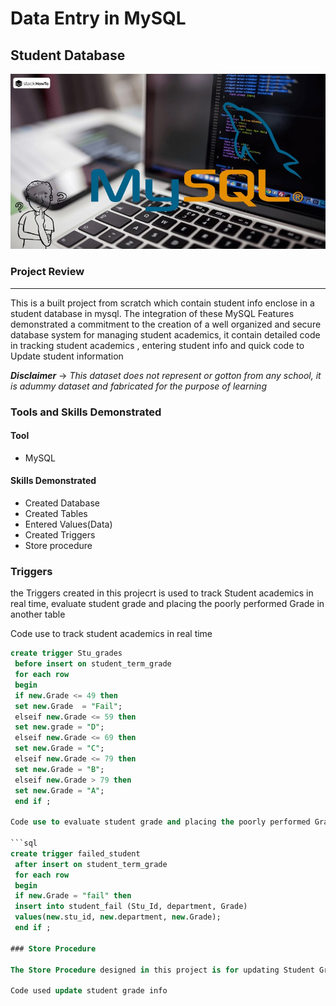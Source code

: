 # Data Entry in MySQL
## Student Database
![](mysql_picture.jpg)

### Project Review
---

This is a built project from scratch which contain student info enclose in a student database in mysql. The integration of these MySQL Features demonstrated a commitment to the creation of a well organized and secure database system for managing student academics, it contain detailed code in tracking student academics , entering student info and quick code to Update student information

**_Disclaimer_** -> _This dataset does not represent or gotton from any school, it is adummy dataset and fabricated for the purpose of learning_

### Tools and Skills Demonstrated

#### Tool
- MySQL

#### Skills Demonstrated

- Created Database
- Created Tables
- Entered Values(Data)
- Created Triggers
- Store procedure

### Triggers
the Triggers created in this projecrt is used to track Student academics in real time, evaluate student grade and placing the poorly performed Grade in another table

Code use to track student academics in real time

```sql
create trigger Stu_grades
 before insert on student_term_grade
 for each row
 begin
 if new.Grade <= 49 then 
 set new.Grade  = "Fail";
 elseif new.Grade <= 59 then 
 set new.grade = "D";
 elseif new.Grade <= 69 then 
 set new.Grade = "C";
 elseif new.Grade <= 79 then 
 set new.Grade = "B";
 elseif new.Grade > 79 then 
 set new.Grade = "A";
 end if ;

Code use to evaluate student grade and placing the poorly performed Grade in another table

```sql
create trigger failed_student
 after insert on student_term_grade
 for each row
 begin
 if new.Grade = "fail" then
 insert into student_fail (Stu_Id, department, Grade)
 values(new.stu_id, new.department, new.Grade);
 end if ;

### Store Procedure

The Store Procedure designed in this project is for updating Student Grade Info, which offer a streamlined and consistent approach to data management during mistake input of values or null values

Code used update student grade info
